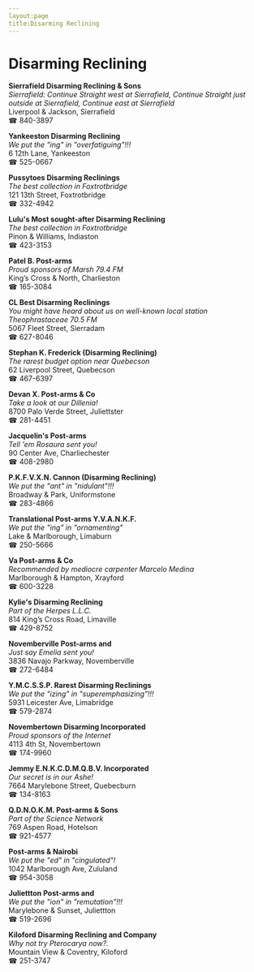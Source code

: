 ```yaml
---
layout:page
title:Disarming Reclining
---
```

# Disarming Reclining

**Sierrafield Disarming Reclining & Sons**  
_Sierrafield: Continue Straight west at Sierrafield, Continue Straight just outside at Sierrafield, Continue east at Sierrafield_  
Liverpool & Jackson, Sierrafield  
☎ 840-3897



**Yankeeston Disarming Reclining**  
_We put the "ing" in "overfatiguing"!!!_  
6 12th Lane, Yankeeston  
☎ 525-0667



**Pussytoes Disarming Reclinings**  
_The best collection in Foxtrotbridge_  
121 13th Street, Foxtrotbridge  
☎ 332-4942



**Lulu's Most sought-after Disarming Reclining**  
_The best collection in Foxtrotbridge_  
Pinon & Williams, Indiaston  
☎ 423-3153



**Patel B. Post-arms**  
_Proud sponsors of Marsh 79.4 FM_  
King’s Cross & North, Charlieston  
☎ 165-3084



**CL Best Disarming Reclinings**  
_You might have heard about us on well-known local station Theophrastaceae 70.5 FM_  
5067 Fleet Street, Sierradam  
☎ 627-8046



**Stephan K. Frederick (Disarming Reclining)**  
_The rarest budget option near Quebecson_  
62 Liverpool Street, Quebecson  
☎ 467-6397



**Devan X. Post-arms & Co**  
_Take a look at our Dillenia!_  
8700 Palo Verde Street, Juliettster  
☎ 281-4451



**Jacquelin's Post-arms**  
_Tell 'em Rosaura sent you!_  
90 Center Ave, Charliechester  
☎ 408-2980



**P.K.F.V.X.N. Cannon (Disarming Reclining)**  
_We put the "ant" in "nidulant"!!!_  
Broadway & Park, Uniformstone  
☎ 283-4866



**Translational Post-arms Y.V.A.N.K.F.**  
_We put the "ing" in "ornamenting"_  
Lake & Marlborough, Limaburn  
☎ 250-5666



**Va Post-arms & Co**  
_Recommended by mediocre carpenter Marcelo Medina_  
Marlborough & Hampton, Xrayford  
☎ 600-3228



**Kylie's Disarming Reclining**  
_Part of the Herpes L.L.C._  
814 King’s Cross Road, Limaville  
☎ 429-8752



**Novemberville Post-arms and**  
_Just say Emelia sent you!_  
3836 Navajo Parkway, Novemberville  
☎ 272-6484



**Y.M.C.S.S.P. Rarest Disarming Reclinings**  
_We put the "izing" in "superemphasizing"!!!_  
5931 Leicester Ave, Limabridge  
☎ 579-2874



**Novembertown Disarming Incorporated**  
_Proud sponsors of the Internet_  
4113 4th St, Novembertown  
☎ 174-9960



**Jemmy E.N.K.C.D.M.Q.B.V. Incorporated**  
_Our secret is in our Ashe!_  
7664 Marylebone Street, Quebecburn  
☎ 134-8163



**Q.D.N.O.K.M. Post-arms & Sons**  
_Part of the Science Network_  
769 Aspen Road, Hotelson  
☎ 921-4577



**Post-arms & Nairobi**  
_We put the "ed" in "cingulated"!_  
1042 Marlborough Ave, Zululand  
☎ 954-3058



**Juliettton Post-arms and**  
_We put the "ion" in "remutation"!!!_  
Marylebone & Sunset, Juliettton  
☎ 519-2696



**Kiloford Disarming Reclining and Company**  
_Why not try Pterocarya now?._  
Mountain View & Coventry, Kiloford  
☎ 251-3747



